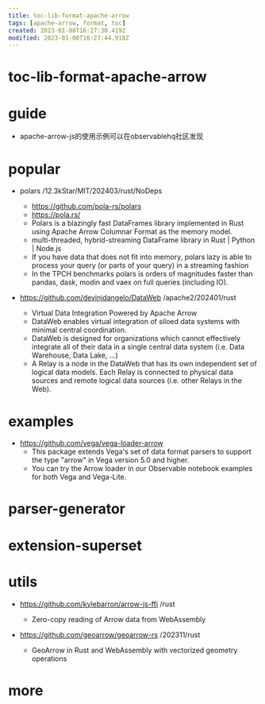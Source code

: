```yaml
---
title: toc-lib-format-apache-arrow
tags: [apache-arrow, format, toc]
created: 2023-01-08T16:27:30.419Z
modified: 2023-01-08T16:27:44.918Z
---
```


# toc-lib-format-apache-arrow

# guide
- apache-arrow-js的使用示例可以在observablehq社区发现
# popular
- polars /12.3kStar/MIT/202403/rust/NoDeps
  - https://github.com/pola-rs/polars
  - https://pola.rs/
  - Polars is a blazingly fast DataFrames library implemented in Rust using Apache Arrow Columnar Format as the memory model.
  - multi-threaded, hybrid-streaming DataFrame library in Rust | Python | Node.js
  - If you have data that does not fit into memory, polars lazy is able to process your query (or parts of your query) in a streaming fashion
  - In the TPCH benchmarks polars is orders of magnitudes faster than pandas, dask, modin and vaex on full queries (including IO).

- https://github.com/devinjdangelo/DataWeb /apache2/202401/rust
  - Virtual Data Integration Powered by Apache Arrow
  - DataWeb enables virtual integration of siloed data systems with minimal central coordination. 
  - DataWeb is designed for organizations which cannot effectively integrate all of their data in a single central data system (i.e. Data Warehouse, Data Lake, ...)
  - A Relay is a node in the DataWeb that has its own independent set of logical data models. Each Relay is connected to physical data sources and remote logical data sources (i.e. other Relays in the Web).
# examples
- https://github.com/vega/vega-loader-arrow
  - This package extends Vega's set of data format parsers to support the type "arrow" in Vega version 5.0 and higher.
  - You can try the Arrow loader in our Observable notebook examples for both Vega and Vega-Lite.
# parser-generator

# extension-superset

# utils
- https://github.com/kylebarron/arrow-js-ffi /rust
  - Zero-copy reading of Arrow data from WebAssembly

- https://github.com/geoarrow/geoarrow-rs /202311/rust
  - GeoArrow in Rust and WebAssembly with vectorized geometry operations
# more
